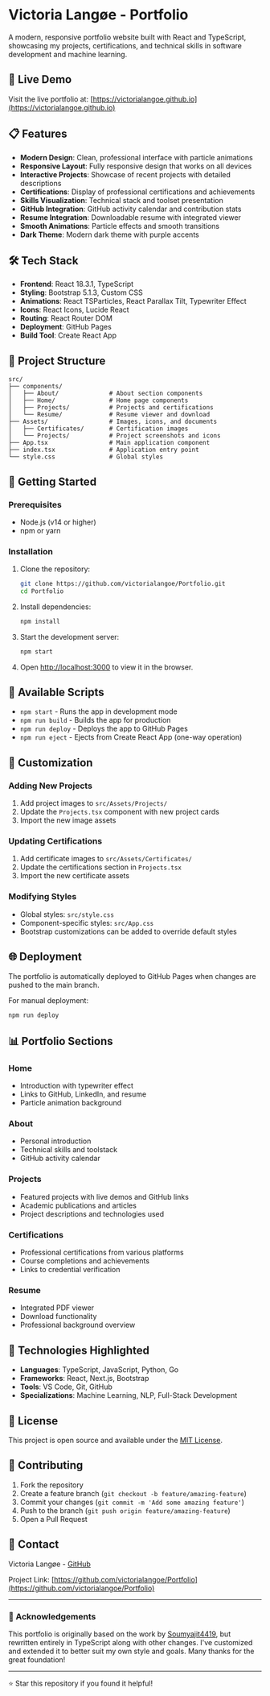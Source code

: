 # Victoria Langøe - Portfolio

A modern, responsive portfolio website built with React and TypeScript, showcasing my projects, certifications, and technical skills in software development and machine learning.

## 🚀 Live Demo

Visit the live portfolio at: [https://victorialangoe.github.io](https://victorialangoe.github.io)

## 📋 Features

- **Modern Design**: Clean, professional interface with particle animations
- **Responsive Layout**: Fully responsive design that works on all devices
- **Interactive Projects**: Showcase of recent projects with detailed descriptions
- **Certifications**: Display of professional certifications and achievements
- **Skills Visualization**: Technical stack and toolset presentation
- **GitHub Integration**: GitHub activity calendar and contribution stats
- **Resume Integration**: Downloadable resume with integrated viewer
- **Smooth Animations**: Particle effects and smooth transitions
- **Dark Theme**: Modern dark theme with purple accents

## 🛠️ Tech Stack

- **Frontend**: React 18.3.1, TypeScript
- **Styling**: Bootstrap 5.1.3, Custom CSS
- **Animations**: React TSParticles, React Parallax Tilt, Typewriter Effect
- **Icons**: React Icons, Lucide React
- **Routing**: React Router DOM
- **Deployment**: GitHub Pages
- **Build Tool**: Create React App

## 📁 Project Structure

```
src/
├── components/
│   ├── About/              # About section components
│   ├── Home/               # Home page components
│   ├── Projects/           # Projects and certifications
│   └── Resume/             # Resume viewer and download
├── Assets/                 # Images, icons, and documents
│   ├── Certificates/       # Certification images
│   └── Projects/           # Project screenshots and icons
├── App.tsx                 # Main application component
├── index.tsx               # Application entry point
└── style.css               # Global styles
```

## 🚀 Getting Started

### Prerequisites

- Node.js (v14 or higher)
- npm or yarn

### Installation

1. Clone the repository:

   ```bash
   git clone https://github.com/victorialangoe/Portfolio.git
   cd Portfolio
   ```

2. Install dependencies:

   ```bash
   npm install
   ```

3. Start the development server:

   ```bash
   npm start
   ```

4. Open [http://localhost:3000](http://localhost:3000) to view it in the browser.

## 📜 Available Scripts

- `npm start` - Runs the app in development mode
- `npm run build` - Builds the app for production
- `npm run deploy` - Deploys the app to GitHub Pages
- `npm run eject` - Ejects from Create React App (one-way operation)

## 🎨 Customization

### Adding New Projects

1. Add project images to `src/Assets/Projects/`
2. Update the `Projects.tsx` component with new project cards
3. Import the new image assets

### Updating Certifications

1. Add certificate images to `src/Assets/Certificates/`
2. Update the certifications section in `Projects.tsx`
3. Import the new certificate assets

### Modifying Styles

- Global styles: `src/style.css`
- Component-specific styles: `src/App.css`
- Bootstrap customizations can be added to override default styles

## 🌐 Deployment

The portfolio is automatically deployed to GitHub Pages when changes are pushed to the main branch.

For manual deployment:

```bash
npm run deploy
```

## 📊 Portfolio Sections

### Home

- Introduction with typewriter effect
- Links to GitHub, LinkedIn, and resume
- Particle animation background

### About

- Personal introduction
- Technical skills and toolstack
- GitHub activity calendar

### Projects

- Featured projects with live demos and GitHub links
- Academic publications and articles
- Project descriptions and technologies used

### Certifications

- Professional certifications from various platforms
- Course completions and achievements
- Links to credential verification

### Resume

- Integrated PDF viewer
- Download functionality
- Professional background overview

## 🔧 Technologies Highlighted

- **Languages**: TypeScript, JavaScript, Python, Go
- **Frameworks**: React, Next.js, Bootstrap
- **Tools**: VS Code, Git, GitHub
- **Specializations**: Machine Learning, NLP, Full-Stack Development

## 📝 License

This project is open source and available under the [MIT License](LICENSE).

## 🤝 Contributing

1. Fork the repository
2. Create a feature branch (`git checkout -b feature/amazing-feature`)
3. Commit your changes (`git commit -m 'Add some amazing feature'`)
4. Push to the branch (`git push origin feature/amazing-feature`)
5. Open a Pull Request

## 📧 Contact

Victoria Langøe - [GitHub](https://github.com/victorialangoe)

Project Link: [https://github.com/victorialangoe/Portfolio](https://github.com/victorialangoe/Portfolio)

---

### 🙏 Acknowledgements

This portfolio is originally based on the work by [Soumyajit4419](https://github.com/soumyajit4419/Portfolio), but rewritten entirely in TypeScript along with other changes.
I've customized and extended it to better suit my own style and goals. Many thanks for the great foundation!

---

⭐ Star this repository if you found it helpful!
